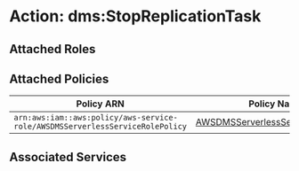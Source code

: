 # Action: dms:StopReplicationTask

## Attached Roles

## Attached Policies

| Policy ARN | Policy Name |
|------------|-------------|
| `arn:aws:iam::aws:policy/aws-service-role/AWSDMSServerlessServiceRolePolicy` | [AWSDMSServerlessServiceRolePolicy](../policies.md#awsdmsserverlessservicerolepolicy) |

## Associated Services

